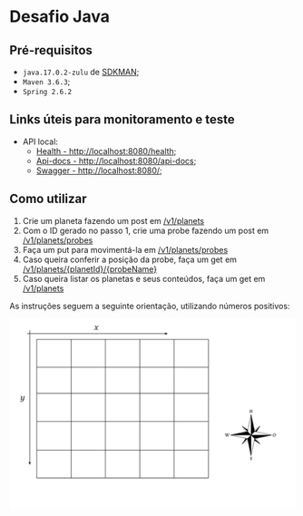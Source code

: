 # Desafio Java

## Pré-requisitos

- `java.17.0.2-zulu` de [SDKMAN](https://sdkman.io/usage);
- `Maven 3.6.3`;
- `Spring 2.6.2`

## Links úteis para monitoramento e teste

- API local:
  - [Health - http://localhost:8080/health](http://localhost:8080/health/);
  - [Api-docs - http://localhost:8080/api-docs](http://localhost:8080/api-docs);
  - [Swagger - http://localhost:8080/](http://localhost:8080/);

  
## Como utilizar
1. Crie um planeta fazendo um post em [/v1/planets](http://localhost:8080/swagger-ui/index.html?configUrl=/api-docs/swagger-config#/Planet%20Controller/createPlanet)
2. Com o ID gerado no passo 1, crie uma probe fazendo um post em [/v1/planets/probes](http://localhost:8080/swagger-ui/index.html?configUrl=/api-docs/swagger-config#/Probe%20Controller/createProbe)
3. Faça um put para movimentá-la em [/v1/planets/probes](http://localhost:8080/swagger-ui/index.html?configUrl=/api-docs/swagger-config#/Probe%20Controller/createProbe)
4. Caso queira conferir a posição da probe, faça um get em [/v1/planets/{planetId}/{probeName}](http://localhost:8080/swagger-ui/index.html?configUrl=/api-docs/swagger-config#/Probe%20Controller/getProbe)
5. Caso queira listar os planetas e seus conteúdos, faça um get em [/v1/planets](http://localhost:8080/swagger-ui/index.html?configUrl=/api-docs/swagger-config#/Planet%20Controller/getPlanets)

As instruções seguem a seguinte orientação, utilizando números positivos:

![Alt text](instruction.png?raw=true "Instruction")
